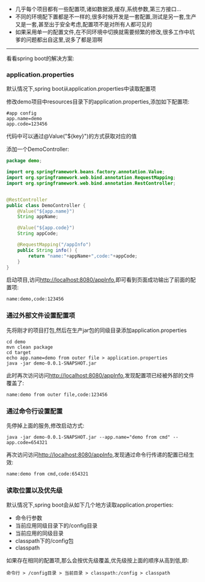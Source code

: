 - 几乎每个项目都有一些配置项,诸如数据源,缓存,系统参数,第三方接口...
- 不同的环境配下置都是不一样的,很多时候开发是一套配置,测试是另一套,生产又是一套,甚至出于安全考虑,配置项不是对所有人都可见的
- 如果采用单一的配置文件,在不同环境中切换就需要频繁的修改,很多工作中坑爹的问题都出自这里,说多了都是泪啊

---
看看spring boot的解决方案:

### application.properties

默认情况下,spring boot从application.properties中读取配置项

修改demo项目中resources目录下的application.properties,添加如下配置项:
```properties
#app config
app.name=demo
app.code=123456
```

代码中可以通过@Value("${key}")的方式获取对应的值

添加一个DemoController:
```java
package demo;

import org.springframework.beans.factory.annotation.Value;
import org.springframework.web.bind.annotation.RequestMapping;
import org.springframework.web.bind.annotation.RestController;


@RestController
public class DemoController {
    @Value("${app.name}")
    String appName;

    @Value("${app.code}")
    String appCode;

    @RequestMapping("/appInfo")
    public String info() {
        return "name:"+appName+",code:"+appCode;
    }
}
```
启动项目,访问[http://localhost:8080/appInfo](http://localhost:8080/appInfo),即可看到页面成功输出了前面的配置项:
```
name:demo,code:123456
```

### 通过外部文件设置配置项
先将刚才的项目打包,然后在生产jar包的同级目录添加application.properties
```shell
cd demo 
mvn clean package
cd target
echo app.name=demo from outer file > application.properties
java -jar demo-0.0.1-SNAPSHOT.jar
```
此时再次访问访问[http://localhost:8080/appInfo](http://localhost:8080/appInfo),发现配置项已经被外部的文件覆盖了:
```
name:demo from outer file,code:123456
```
### 通过命令行设置配置
先停掉上面的服务,修改启动方式:
```shell
java -jar demo-0.0.1-SNAPSHOT.jar --app.name="demo from cmd" --app.code=654321  
```
再次访问访问[http://localhost:8080/appInfo](http://localhost:8080/appInfo),发现通过命令行传递的配置已经生效:
```
name:demo from cmd,code:654321
```

### 读取位置以及优先级
默认情况下,spring boot会从如下几个地方读取application.properties:
- 命令行参数
- 当前应用同级目录下的/config目录
- 当前应用的同级目录
- classpath下的/config包
- classpath

如果存在相同的配置项,那么会按优先级覆盖,优先级按上面的顺序从高到低,即:
```
命令行 > /config目录 > 当前目录 > classpath:/config > classpath
```



